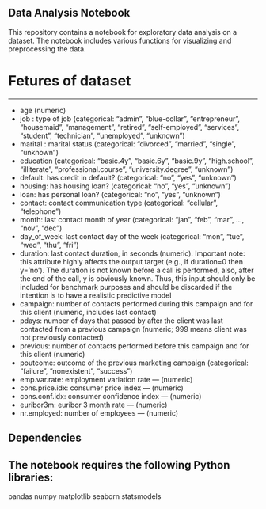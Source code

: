## Data Analysis Notebook
This repository contains a notebook for exploratory data analysis on a dataset. The notebook includes various functions for visualizing and preprocessing the data.

# Fetures of dataset
-----------------------------------------------------------------------------------------------------------------------------------
* age (numeric)
* job : type of job (categorical: “admin”, “blue-collar”, “entrepreneur”, “housemaid”, “management”, “retired”, “self-employed”, “services”, “student”, “technician”, “unemployed”, “unknown”)
* marital : marital status (categorical: “divorced”, “married”, “single”, “unknown”)
* education (categorical: “basic.4y”, “basic.6y”, “basic.9y”, “high.school”, “illiterate”, “professional.course”, “university.degree”, “unknown”)
* default: has credit in default? (categorical: “no”, “yes”, “unknown”)
* housing: has housing loan? (categorical: “no”, “yes”, “unknown”)
* loan: has personal loan? (categorical: “no”, “yes”, “unknown”)
* contact: contact communication type (categorical: “cellular”, “telephone”)
* month: last contact month of year (categorical: “jan”, “feb”, “mar”, …, “nov”, “dec”)
* day_of_week: last contact day of the week (categorical: “mon”, “tue”, “wed”, “thu”, “fri”)
* duration: last contact duration, in seconds (numeric). Important note: this attribute highly affects the output target (e.g., if duration=0 then y=’no’). The duration is not known before a call is performed, also, after the end of the call, y is obviously known. Thus, this input should only be included for benchmark purposes and should be discarded if the intention is to have a realistic predictive model
* campaign: number of contacts performed during this campaign and for this client (numeric, includes last contact)
* pdays: number of days that passed by after the client was last contacted from a previous campaign (numeric; 999 means client was not previously contacted)
* previous: number of contacts performed before this campaign and for this client (numeric)
* poutcome: outcome of the previous marketing campaign (categorical: “failure”, “nonexistent”, “success”)
* emp.var.rate: employment variation rate — (numeric)
* cons.price.idx: consumer price index — (numeric)
* cons.conf.idx: consumer confidence index — (numeric)
* euribor3m: euribor 3 month rate — (numeric)
* nr.employed: number of employees — (numeric)

## Dependencies
The notebook requires the following Python libraries:
-------------------------------------------------------------------------------------------------------------------
pandas
numpy
matplotlib
seaborn
statsmodels
